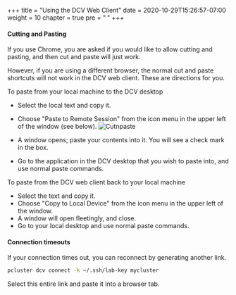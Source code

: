 +++
title = "Using the DCV Web Client"
date = 2020-10-29T15:26:57-07:00
weight = 10
chapter = true
pre = "<b> </b>"
+++
#### Cutting and Pasting

If you use Chrome, you are asked if you would like to allow cutting and pasting, and then cut and paste will just work. 

However, if you are using a different browser, the normal cut and
paste shortcuts will not work in the DCV web client. These are
directions for you.

To paste from your local machine to the DCV desktop
- Select the local text and copy it.
- Choose "Paste to Remote Session" from the icon menu in the upper left of the window (see below).
![Cutnpaste](/images/introductory-steps/cutnpaste.png)

- A window opens; paste your contents into it. You will see a check mark in the box.
- Go to the application in the DCV desktop that you wish to paste into, and use normal paste commands.

To paste from the DCV web client back to your local machine
- Select the text and copy it.
- Choose "Copy to Local Device" from the icon menu in the upper left of the window.
- A window will open fleetingly, and close. 
- Go to your local desktop and use normal paste commands.


#### Connection timeouts
If your connection times out, you can reconnect by generating another link.

```bash
pcluster dcv connect -k ~/.ssh/lab-key mycluster
```

Select this entire link and paste it into a browser tab.







